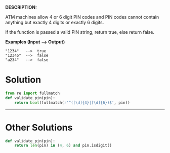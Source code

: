 **DESCRIPTION:** 

ATM machines allow 4 or 6 digit PIN codes and PIN codes cannot contain anything but exactly 4 digits or exactly 6 digits.

If the function is passed a valid PIN string, return true, else return false.

**Examples (Input --> Output)**
```
"1234"   -->  true
"12345"  -->  false
"a234"   -->  false
```

# Solution

```python
from re import fullmatch
def validate_pin(pin):
    return bool(fullmatch(r'^([\d]{4}|[\d]{6})$', pin))
```
___
# Other Solutions

```python
def validate_pin(pin):
    return len(pin) in (4, 6) and pin.isdigit()
```
